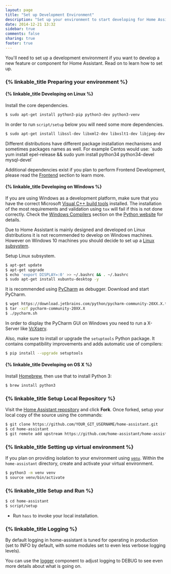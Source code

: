```yaml
---
layout: page
title: "Set up Development Environment"
description: "Set up your environment to start developing for Home Assistant."
date: 2014-12-21 13:32
sidebar: true
comments: false
sharing: true
footer: true
---
```


You'll need to set up a development environment if you want to develop a new feature or component for Home Assistant. Read on to learn how to set up.

### {% linkable_title Preparing your environment %}

#### {% linkable_title Developing on Linux %}

Install the core dependencies.

```bash
$ sudo apt-get install python3-pip python3-dev python3-venv
```

In order to run `script/setup` below you will need some more dependencies.

```bash
$ sudo apt-get install libssl-dev libxml2-dev libxslt1-dev libjpeg-dev libffi-dev libudev-dev zlib1g-dev
```

<p class='note'>
Different distributions have different package installation mechanisms and sometimes packages names as well. For example Centos would use: `sudo yum install epel-release && sudo yum install python34 python34-devel mysql-devel`
</p>

Additional dependencies exist if you plan to perform Frontend Development, please read the [Frontend](https://home-assistant.io/developers/frontend/) section to learn more.

#### {% linkable_title Developing on Windows %}

If you are using Windows as a development platform, make sure that you have the correct Microsoft [Visual C++ build tools](http://landinghub.visualstudio.com/visual-cpp-build-tools) installed. The installation of the most requirements and validation using `tox` will fail if this is not done correctly. Check the [Windows Compilers](https://wiki.python.org/moin/WindowsCompilers) section on the [Python website](https://www.python.org/) for details.

Due to Home Assistant is mainly designed and developed on Linux distributions it is not recommended to develop on Windows machines. However on Windows 10 machines you should decide to set up a [Linux subsystem](https://docs.microsoft.com/de-de/windows/wsl/install-win10).

Setup Linux subsystem.

```bash
$ apt-get update
$ apt-get upgrade
$ echo 'export DISPLAY=:0' >> ~/.bashrc && . ~/.bashrc
$ sudo apt-get install xubuntu-desktop -y
```

It is recommended using [PyCharm](https://www.jetbrains.com/pycharm/download/) as debugger. Download and start PyCharm.

```bash
$ wget https://download.jetbrains.com/python/pycharm-community-20XX.X.tar.gz
$ tar -xzf pycharm-community-20XX.X
$ ./pycharm.sh
```

In order to display the PyCharm GUI on Windows you need to run a X-Server like [VcXserv](https://sourceforge.net/projects/vcxsrv/).

Also, make sure to install or upgrade the `setuptools` Python package. It contains compatibility improvements and adds automatic use of compilers:

```bash
$ pip install --upgrade setuptools
```

#### {% linkable_title Developing on OS X %}

Install [Homebrew](https://brew.sh/), then use that to install Python 3:

```bash
$ brew install python3
```

### {% linkable_title Setup Local Repository %}

Visit the [Home Assistant repository](https://github.com/home-assistant/home-assistant) and click **Fork**.
Once forked, setup your local copy of the source using the commands:

```bash
$ git clone https://github.com/YOUR_GIT_USERNAME/home-assistant.git
$ cd home-assistant
$ git remote add upstream https://github.com/home-assistant/home-assistant.git
```

### {% linkable_title Setting up virtual environment %} 

If you plan on providing isolation to your environment using [`venv`](https://docs.python.org/3.4/library/venv.html). Within the `home-assistant` directory, create and activate your virtual environment.

```bash
$ python3 -m venv venv
$ source venv/bin/activate
```

### {% linkable_title Setup and Run %}

```bash
$ cd home-assistant
$ script/setup
```

* Run `hass` to invoke your local installation.

### {% linkable_title Logging %}

By default logging in home-assistant is tuned for operating in production (set to INFO by default, with some modules set to even less verbose logging levels).

You can use the [logger](/components/logger/) component to adjust logging to DEBUG to see even more details about what is going on.
